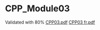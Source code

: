 # CPP_Module03
Validated with 80%
[CPP03.pdf](https://github.com/mcreus/CPP_Module03/files/12871077/CPP03.pdf)
[CPP03 fr.pdf](https://github.com/mcreus/CPP_Module03/files/12871079/CPP03.fr.pdf)
